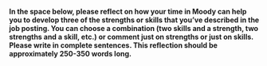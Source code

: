 <p><b>In the space below, please reflect on how your time in Moody can help you to develop three of the strengths or skills that you’ve described in the job posting. You can choose a combination (two skills and a strength, two strengths and a skill, etc.) or comment just on strengths or just on skills. Please write in complete sentences. This reflection should be approximately 250-350 words long.</b></p>
